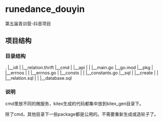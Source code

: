 # runedance_douyin
第五届青训营-抖音项目

## 项目结构

### 目录结构

.
|__idl
| |__relation.thrift
|__cmd
| |__api
| | |__main.go
|__go.mod
|__pkg
| |__errnos
| | |__errnos.go
| |__consts
| | |__constants.go
|__sql
| |__create
| | |__relation.sql
| | |__database.sql


### 说明

cmd里放不同的微服务，kitex生成的代码都集中放到kitex_gen目录下。

除了cmd，其他目录下一些package都是公用的。不需要重新生成或造轮子了。

